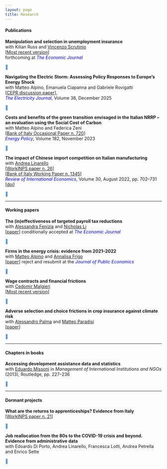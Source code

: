 ```yaml
---
layout: page
title: Research
---
```


#### Publications

**Manipulation and selection in unemployment insurance**  
with Kilian Russ and <a href="https://sites.google.com/view/vincenzoscrutinio/home">Vincenzo Scrutinio</a>  
[<a href="https://luca-citino.github.io/docs/targeted_ui-5.pdf">Most recent version</a>]  
forthcoming at <span style="color: blue;"><i>The Economic Journal</i></span>  
<details style="display:inline;">
  <summary style="display:inline; cursor:pointer; color:#0366d6; font-size:14px;">🔽</summary>
  <div style="background:#f6f8fa; border:1px solid #d0d7de; border-radius:6px; padding:10px; margin-top:8px; font-size:14px; line-height:1.5;">
  </div>
</details>

**Navigating the Electric Storm: Assessing Policy Responses to Europe’s Energy Shock**  
with Matteo Alpino, Emanuela Ciapanna and Gabriele Rovigatti  
[<a href="https://cepr.org/system/files/publication-files/DP19981.pdf">CEPR discussion paper</a>],  
<span style="color: blue;"><i>The Electricity Journal</i></span>, Volume 38, December 2025  
<details style="display:inline;">
  <summary style="display:inline; cursor:pointer; color:#0366d6; font-size:14px;">🔽</summary>
  <div style="background:#f6f8fa; border:1px solid #d0d7de; border-radius:6px; padding:10px; margin-top:8px; font-size:14px; line-height:1.5;">
  </div>
</details>

**Costs and benefits of the green transition envisaged in the Italian NRRP – an evaluation using the Social Cost of Carbon**  
with Matteo Alpino and Federica Zeni  
[<a href="https://www.bancaditalia.it/pubblicazioni/qef/2022-0720/QEF_720.pdf">Bank of Italy Occasional Paper n. 720</a>]  
<span style="color: blue;"><i>Energy Policy</i></span>, Volume 182, November 2023  
<details style="display:inline;">
  <summary style="display:inline; cursor:pointer; color:#0366d6; font-size:14px;">🔽</summary>
  <div style="background:#f6f8fa; border:1px solid #d0d7de; border-radius:6px; padding:10px; margin-top:8px; font-size:14px; line-height:1.5;">
    <b>Media coverage:</b><br>
    [<a href="https://www.repubblica.it/economia/2022/10/16/news/superbonus_modifiche_nuovo_governo-370315835/">La Repubblica</a>]  
    [<a href="https://www.ilfoglio.it/economia/2022/11/10/news/il-superbonus-riduce-di-pochissimo-le-emissioni-di-co2-e-aumenta-di-molto-quelle-di-debito-4642055/">Il Foglio</a>]  
    [<a href="https://www.ilsole24ore.com/art/bankitalia-il-superbonus-costa-caro-e-produce-scarsi-benefici-ambientali-AEUmAL9B">Il Sole 24 Ore</a>]  
    [<a href="https://www.open.online/2022/10/17/pnrr-studio-bankitalia-superbonus/">Open Online</a>]  
    [<a href="https://www.huffingtonpost.it/dossier/terra/2022/10/21/news/banca_ditalia_bocciato_il_superbonus_promosse_le_rinnovabili-10458683/">Huffington Post</a>]  
    [<a href="https://www.qualenergia.it/articoli/superbonus-non-inefficiente-come-sembrerebbe-bocciatura-bankitalia/">Qualenergia</a>]  
    <br><b>Policy coverage:</b><br>
    [<a href="https://www.imf.org/en/Publications/CR/Issues/2022/07/28/Italy-Selected-Issues-521489">IMF Country Report n. 22/256</a>]  
    [<a href="https://www.bancaditalia.it/pubblicazioni/interventi-vari/int-var-2023/Ricotti-2023.02.21.pdf">Bank of Italy Parliamentary hearing on fiscal incentives and tax credits</a>]
  </div>
</details>

**The impact of Chinese import competition on Italian manufacturing**  
with <a href="https://sites.google.com/site/andrealinarello/home">Andrea Linarello</a>  
[<a href="https://www.inps.it/docallegatiNP/Mig/InpsComunica/WorkInps_Papers/26_WorkINPS_Linarello_Citino_dicembre_2019.pdf">WorkINPS paper n. 26</a>]  
[<a href="https://www.bancaditalia.it/pubblicazioni/temi-discussione/2021/2021-1345/en_tema_1345.pdf?language_id=1">Bank of Italy Working Paper n. 1345</a>]  
<span style="color: blue;"><i>Review of International Economics</i></span>, Volume 30, August 2022, pp. 702–731  
[<a href="https://onlinelibrary.wiley.com/doi/10.1111/roie.12587">doi</a>]  
<details style="display:inline;">
  <summary style="display:inline; cursor:pointer; color:#0366d6; font-size:14px;">🔽</summary>
  <div style="background:#f6f8fa; border:1px solid #d0d7de; border-radius:6px; padding:10px; margin-top:8px; font-size:14px; line-height:1.5;">
    <b>Policy coverage:</b><br>
    [<a href="https://www.inps.it/docallegatiNP/Mig/Dati_analisi_bilanci/Rapporti_annuali/allegato_XVIII_R_A_versione_on_line.pdf">Attachment to the 2019 INPS Annual Report</a>]
  </div>
</details>

---

#### Working papers

**The (in)effectiveness of targeted payroll tax reductions**  
with <a href="https://sites.google.com/site/alessandrafenizia/">Alessandra Fenizia</a> and <a href="https://sites.google.com/view/nicholasli">Nicholas Li</a>  
[<a href="https://luca-citino.github.io/docs/FLC_2025Jan7.pdf">paper</a>] conditionally accepted at <span style="color: blue;"><i>The Economic Journal</i></span>  
<details style="display:inline;">
  <summary style="display:inline; cursor:pointer; color:#0366d6; font-size:14px;">🔽</summary>
  <div style="background:#f6f8fa; border:1px solid #d0d7de; border-radius:6px; padding:10px; margin-top:8px; font-size:14px; line-height:1.5;">
  </div>
</details>

**Firms in the energy crisis: evidence from 2021–2022**  
with <a href="https://sites.google.com/site/alpinomtt">Matteo Alpino</a> and <a href="https://annalisafrigo.weebly.com/">Annalisa Frigo</a>  
[<a href="https://luca-citino.github.io/docs/acf_april25_c.pdf">paper</a>] reject and resubmit at the <span style="color: blue;"><i>Journal of Public Economics</i></span>  
<details style="display:inline;">
  <summary style="display:inline; cursor:pointer; color:#0366d6; font-size:14px;">🔽</summary>
  <div style="background:#f6f8fa; border:1px solid #d0d7de; border-radius:6px; padding:10px; margin-top:8px; font-size:14px; line-height:1.5;">
  </div>
</details>

**Wage contracts and financial frictions**  
with <a href="https://www.cedomirmalgieri.com">Cedomir Malgieri</a>  
[<a href="https://cedomirm.github.io/website/MC_JMP.pdf">Most recent version</a>]  
<details style="display:inline;">
  <summary style="display:inline; cursor:pointer; color:#0366d6; font-size:14px;">🔽</summary>
  <div style="background:#f6f8fa; border:1px solid #d0d7de; border-radius:6px; padding:10px; margin-top:8px; font-size:14px; line-height:1.5;">
  </div>
</details>

**Adverse selection and choice frictions in crop insurance against climate risk**  
with <a href="https://sites.google.com/view/alessandropalma/home">Alessandro Palma</a> and <a href="https://www.matteoparadisi.com/">Matteo Paradisi</a>  
[<a href="https://luca-citino.github.io/docs/cpp_aug20204.pdf">paper</a>]  
<details style="display:inline;">
  <summary style="display:inline; cursor:pointer; color:#0366d6; font-size:14px;">🔽</summary>
  <div style="background:#f6f8fa; border:1px solid #d0d7de; border-radius:6px; padding:10px; margin-top:8px; font-size:14px; line-height:1.5;">
  </div>
</details>

---

#### Chapters in books

**Accessing development assistance data and statistics**  
with <a href="http://eduardomissoni.info/?lang=en">Eduardo Missoni</a> in <i>Management of International Institutions and NGOs</i> (2013), Routledge, pp. 227–236  
<details style="display:inline;">
  <summary style="display:inline; cursor:pointer; color:#0366d6; font-size:14px;">🔽</summary>
  <div style="background:#f6f8fa; border:1px solid #d0d7de; border-radius:6px; padding:10px; margin-top:8px; font-size:14px; line-height:1.5;">
  </div>
</details>

---

#### Dormant projects

**What are the returns to apprenticeships? Evidence from Italy**  
[<a href="https://www.inps.it/docallegatiNP/Mig/InpsComunica/WorkINPS_Papers/21_luglio_2020_aggiornamento_WorkINPS_papers.pdf">WorkINPS paper n. 21</a>]  
<details style="display:inline;">
  <summary style="display:inline; cursor:pointer; color:#0366d6; font-size:14px;">🔽</summary>
  <div style="background:#f6f8fa; border:1px solid #d0d7de; border-radius:6px; padding:10px; margin-top:8px; font-size:14px; line-height:1.5;">
  </div>
</details>

**Job reallocation from the 80s to the COVID-19 crisis and beyond. Evidence from administrative data**  
with Edoardo Di Porto, Andrea Linarello, Francesca Lotti, Andrea Petrella and Enrico Sette  
<details style="display:inline;">
  <summary style="display:inline; cursor:pointer; color:#0366d6; font-size:14px;">🔽</summary>
  <div style="background:#f6f8fa; border:1px solid #d0d7de; border-radius:6px; padding:10px; margin-top:8px; font-size:14px; line-height:1.5;">
  </div>
</details>

